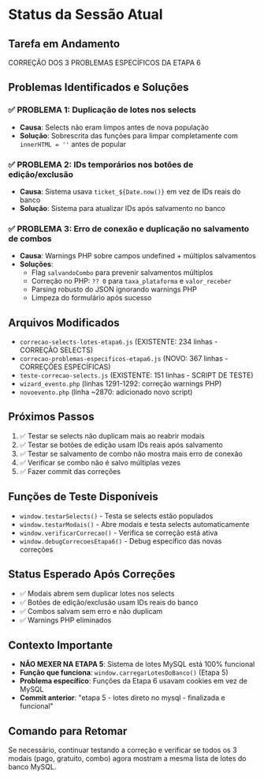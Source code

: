 # Status da Sessão Atual

## Tarefa em Andamento
CORREÇÃO DOS 3 PROBLEMAS ESPECÍFICOS DA ETAPA 6

## Problemas Identificados e Soluções

### ✅ PROBLEMA 1: Duplicação de lotes nos selects
- **Causa**: Selects não eram limpos antes de nova população
- **Solução**: Sobrescrita das funções para limpar completamente com `innerHTML = ''` antes de popular

### ✅ PROBLEMA 2: IDs temporários nos botões de edição/exclusão  
- **Causa**: Sistema usava `ticket_${Date.now()}` em vez de IDs reais do banco
- **Solução**: Sistema para atualizar IDs após salvamento no banco

### ✅ PROBLEMA 3: Erro de conexão e duplicação no salvamento de combos
- **Causa**: Warnings PHP sobre campos undefined + múltiplos salvamentos
- **Soluções**:
  - Flag `salvandoCombo` para prevenir salvamentos múltiplos
  - Correção no PHP: `?? 0` para `taxa_plataforma` e `valor_receber`
  - Parsing robusto do JSON ignorando warnings PHP
  - Limpeza do formulário após sucesso

## Arquivos Modificados
- `correcao-selects-lotes-etapa6.js` (EXISTENTE: 234 linhas - CORREÇÃO SELECTS)
- `correcao-problemas-especificos-etapa6.js` (NOVO: 367 linhas - CORREÇÕES ESPECÍFICAS)
- `teste-correcao-selects.js` (EXISTENTE: 151 linhas - SCRIPT DE TESTE)
- `wizard_evento.php` (linhas 1291-1292: correção warnings PHP)
- `novoevento.php` (linha ~2870: adicionado novo script)

## Próximos Passos
1. ✅ Testar se selects não duplicam mais ao reabrir modais
2. ✅ Testar se botões de edição usam IDs reais após salvamento
3. ✅ Testar se salvamento de combo não mostra mais erro de conexão
4. ✅ Verificar se combo não é salvo múltiplas vezes
5. ✅ Fazer commit das correções

## Funções de Teste Disponíveis
- `window.testarSelects()` - Testa se selects estão populados
- `window.testarModais()` - Abre modais e testa selects automaticamente
- `window.verificarCorrecao()` - Verifica se correção está ativa
- `window.debugCorrecoesEtapa6()` - Debug específico das novas correções

## Status Esperado Após Correções
- ✅ Modais abrem sem duplicar lotes nos selects
- ✅ Botões de edição/exclusão usam IDs reais do banco
- ✅ Combos salvam sem erro e não duplicam
- ✅ Warnings PHP eliminados

## Contexto Importante
- **NÃO MEXER NA ETAPA 5**: Sistema de lotes MySQL está 100% funcional
- **Função que funciona**: `window.carregarLotesDoBanco()` (Etapa 5)
- **Problema específico**: Funções da Etapa 6 usavam cookies em vez de MySQL
- **Commit anterior**: "etapa 5 - lotes direto no mysql - finalizada e funcional"

## Comando para Retomar
Se necessário, continuar testando a correção e verificar se todos os 3 modais (pago, gratuito, combo) agora mostram a mesma lista de lotes do banco MySQL.
